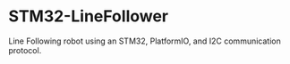 # STM32-LineFollower
Line Following robot using an STM32, PlatformIO, and I2C communication protocol.
